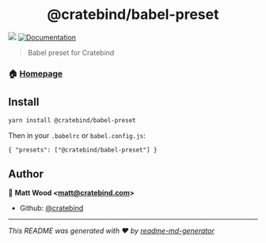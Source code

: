 <h1 align="center">@cratebind/babel-preset</h1>
<p>
  <img src="https://img.shields.io/badge/version-1.0.2-blue.svg?cacheSeconds=2592000" />
  <a href="https://github.com/cratebind/babel-preset">
    <img alt="Documentation" src="https://img.shields.io/badge/documentation-yes-brightgreen.svg" target="_blank" />
  </a>
</p>

> Babel preset for Cratebind

### 🏠 [Homepage](https://github.com/cratebind/babel-preset)

## Install

```sh
yarn install @cratebind/babel-preset
```

Then in your `.babelrc` or `babel.config.js`:

`
{
  "presets": ["@cratebind/babel-preset"]
}
`

## Author

👤 **Matt Wood &lt;matt@cratebind.com&gt;**

* Github: [@cratebind](https://github.com/cratebind)

***
_This README was generated with ❤️ by [readme-md-generator](https://github.com/kefranabg/readme-md-generator)_